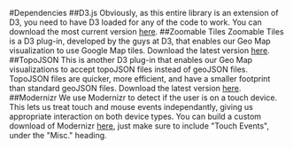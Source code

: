 #Dependencies
##<a id="d3">D3.js</a>
Obviously, as this entire library is an extension of D3, you need to have D3 loaded for any of the code to work. You can download the most current version [here](http://d3js.org/d3.v3.zip).
##<a id="tiles">Zoomable Tiles</a>
Zoomable Tiles is a D3 plug-in, developed by the guys at D3, that enables our Geo Map visualization to use Google Map tiles. Download the latest version [here](https://github.com/d3/d3-plugins/blob/master/geo/tile/tile.js). 
##<a id="topojson">TopoJSON</a>
This is another D3 plug-in that enables our Geo Map visualizations to accept topoJSON files instead of geoJSON files. TopoJSON files are quicker, more efficient, and have a smaller footprint than standard geoJSON files. Download the latest version [here](https://github.com/mbostock/topojson/blob/master/topojson.js).
##<a id="modernizr">Modernizr</a>
We use Modernizr to detect if the user is on a touch device. This lets us treat touch and mouse events independantly, giving us appropriate interaction on both device types. You can build a custom download of Modernizr [here](http://modernizr.com/download/), just make sure to include "Touch Events", under the "Misc." heading.